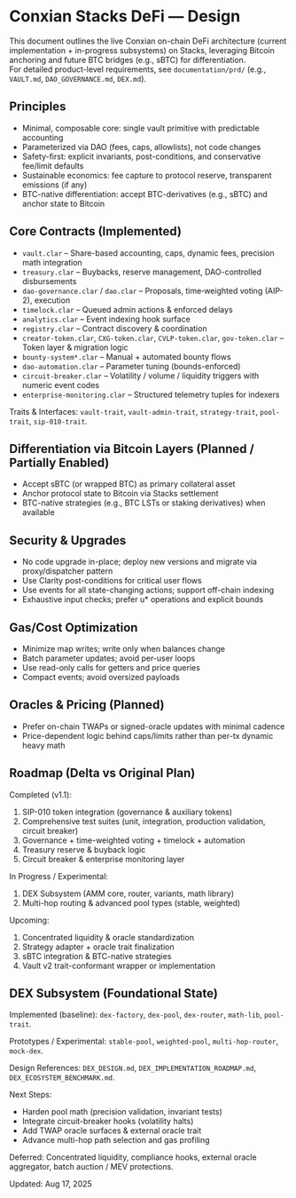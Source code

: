 # Conxian Stacks DeFi — Design

This document outlines the live Conxian on-chain DeFi architecture (current implementation + in-progress subsystems) on Stacks, leveraging Bitcoin anchoring and future BTC bridges (e.g., sBTC) for differentiation.  
For detailed product-level requirements, see `documentation/prd/` (e.g., `VAULT.md`, `DAO_GOVERNANCE.md`, `DEX.md`).

## Principles

- Minimal, composable core: single vault primitive with predictable accounting
- Parameterized via DAO (fees, caps, allowlists), not code changes
- Safety-first: explicit invariants, post-conditions, and conservative fee/limit defaults
- Sustainable economics: fee capture to protocol reserve, transparent emissions (if any)
- BTC-native differentiation: accept BTC-derivatives (e.g., sBTC) and anchor state to Bitcoin

## Core Contracts (Implemented)

- `vault.clar` – Share-based accounting, caps, dynamic fees, precision math integration
- `treasury.clar` – Buybacks, reserve management, DAO-controlled disbursements
- `dao-governance.clar` / `dao.clar` – Proposals, time‑weighted voting (AIP-2), execution
- `timelock.clar` – Queued admin actions & enforced delays
- `analytics.clar` – Event indexing hook surface
- `registry.clar` – Contract discovery & coordination
- `creator-token.clar`, `CXG-token.clar`, `CVLP-token.clar`, `gov-token.clar` – Token layer & migration logic
- `bounty-system*.clar` – Manual + automated bounty flows
- `dao-automation.clar` – Parameter tuning (bounds-enforced)
- `circuit-breaker.clar` – Volatility / volume / liquidity triggers with numeric event codes
- `enterprise-monitoring.clar` – Structured telemetry tuples for indexers
  
Traits & Interfaces: `vault-trait`, `vault-admin-trait`, `strategy-trait`, `pool-trait`, `sip-010-trait`.

## Differentiation via Bitcoin Layers (Planned / Partially Enabled)

- Accept sBTC (or wrapped BTC) as primary collateral asset
- Anchor protocol state to Bitcoin via Stacks settlement
- BTC-native strategies (e.g., BTC LSTs or staking derivatives) when available

## Security & Upgrades

- No code upgrade in-place; deploy new versions and migrate via proxy/dispatcher pattern
- Use Clarity post-conditions for critical user flows
- Use events for all state-changing actions; support off-chain indexing
- Exhaustive input checks; prefer u* operations and explicit bounds

## Gas/Cost Optimization

- Minimize map writes; write only when balances change
- Batch parameter updates; avoid per-user loops
- Use read-only calls for getters and price queries
- Compact events; avoid oversized payloads

## Oracles & Pricing (Planned)

- Prefer on-chain TWAPs or signed-oracle updates with minimal cadence
- Price-dependent logic behind caps/limits rather than per-tx dynamic heavy math

## Roadmap (Delta vs Original Plan)

Completed (v1.1):

1. SIP-010 token integration (governance & auxiliary tokens)
2. Comprehensive test suites (unit, integration, production validation, circuit breaker)
3. Governance + time-weighted voting + timelock + automation
4. Treasury reserve & buyback logic
5. Circuit breaker & enterprise monitoring layer

In Progress / Experimental:

1. DEX Subsystem (AMM core, router, variants, math library)
2. Multi-hop routing & advanced pool types (stable, weighted)

Upcoming:

1. Concentrated liquidity & oracle standardization
2. Strategy adapter + oracle trait finalization
3. sBTC integration & BTC-native strategies
4. Vault v2 trait-conformant wrapper or implementation

## DEX Subsystem (Foundational State)

Implemented (baseline): `dex-factory`, `dex-pool`, `dex-router`, `math-lib`, `pool-trait`.

Prototypes / Experimental: `stable-pool`, `weighted-pool`, `multi-hop-router`, `mock-dex`.

Design References: `DEX_DESIGN.md`, `DEX_IMPLEMENTATION_ROADMAP.md`, `DEX_ECOSYSTEM_BENCHMARK.md`.

Next Steps:

- Harden pool math (precision validation, invariant tests)
- Integrate circuit-breaker hooks (volatility halts)
- Add TWAP oracle surfaces & external oracle trait
- Advance multi-hop path selection and gas profiling

Deferred: Concentrated liquidity, compliance hooks, external oracle aggregator, batch auction / MEV protections.

Updated: Aug 17, 2025
